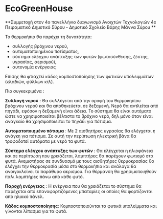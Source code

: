 # EcoGreenHouse
**Συμμετοχή στον 4ο πανελλήνιο διαγωνισμό Ανοιχτών Τεχνολογιών
4ο Πειραματικό Δημοτικό Σύρου - Δημοτικό Σχολείο Βάρης Μάννα Σύρου
**

Το θερμοκήπιο θα παρέχει τη δυνατότητα:
- συλλογής βρόχινου νερού, 
- αυτοματοποιημένου ποτίσματος, 
- σύστημα ελέγχου ανάπτυξης των φυτών (φωτοσύνθεσης, ζέστης, υγρασίας, αερισμού), 
- αυτονομία ενέργειας

Επίσης θα φτιαχτεί κάδος κομποστοποίησης των φυτικών υπολειμμάτων (κλαδιών, φύλλων κτλ).

Πιο συγκεκριμένα :

**Συλλογή νερού** : Θα συλλέγεται από την οροφή του θερμοκηπίου βρόχινου νερού και θα αποθηκεύεται σε δεξαμενή. Νερό θα αντλείται από πηγάδι, εφόσον η δεξαμενή είναι άδεια. Το σύστημα θα είναι αυτόματο ώστε να χρησιμοποιείται βέλτιστα το βρόχινο νερό, δηλ μόνο όταν είναι αναγκαίο θα χρησιμοποιείται το πηγάδι για πότισμα.

**Αυτοματοποιημένο πότισμα** : Με 2 αισθητήρες υγρασίας θα ελέγχεται η ανάγκη για πότισμα. Σε αυτή την περίπτωση ηλεκτρική βάνα θα τροφοδοτεί αυτόματα με νερό τα φυτά.

**Σύστημα ελέγχου ανάπτυξης των φυτών** : Θα ελέγχεται η ηλιοφάνεια και σε περίπτωση που χρειάζεται, λαμπτήρες θα παρέχουν φωτισμό στα φυτά. Ανεμιστήρας σε συνδυασμό με τους αισθητήρες θερμοκρασίας θα ελέγχει την θερμοκρασία μέσα στο θερμοκήπιο και ανάλογα θα ανοιγοκλείνει το παράθυρο αερισμού. Για θέρμανση θα χρησιμοποιηθούν πάλι λαμπτήρες πάνω από κάθε φυτό.

**Παροχή ενέργειας** : Η ενέργεια που θα χρειάζεται το σύστημα θα παρέχεται από επαναφορτιζόμενες μπαταρίες οι οποίες θα φορτίζονται από ηλιακό πάνελ.

**Κάδος κομποστοποίησης**: Κομποστοποιούνται τα φυτικά υπολείμματα και γίνονται λίπασμα για τα φυτά.

